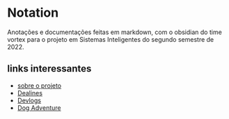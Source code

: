 # Notation

Anotações e documentações feitas em markdown, com o obsidian do time vortex para o projeto em Sistemas Inteligentes do segundo semestre de 2022.

## links interessantes
- [sobre o projeto](./notation/Sobre/Sobre%20o%20Projeto.md)
- [Dealines](./notation/Deadline)
- [Devlogs](./notation/DevLogs/DevLogs.md)
- [Dog Adventure](https://github.com/ViniZap4/dog-adventure)